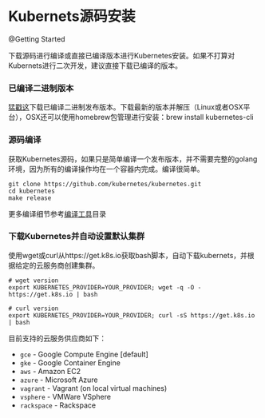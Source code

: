 # Kubernets源码安装

@Getting Started



下载源码进行编译或直接已编译版本进行Kubernetes安装。如果不打算对Kubernets进行二次开发，建议直接下载已编译的版本。



### 已编译二进制版本

[猛戳这](https://github.com/kubernetes/kubernetes/releases)下载已编译二进制发布版本。下载最新的版本并解压（Linux或者OSX平台），OSX还可以使用homebrew包管理进行安装：brew install kubernetes-cli



### 源码编译

获取Kubernetes源码，如果只是简单编译一个发布版本，并不需要完整的golang环境，因为所有的编译操作均在一个容器内完成。编译很简单。

```shell
git clone https://github.com/kubernetes/kubernetes.git
cd kubernetes
make release
```

更多编译细节参考[编译工具](http://releases.k8s.io/master/build-tools/)目录



### 下载Kubernetes并自动设置默认集群

使用wget或curl从https://get.k8s.io获取bash脚本，自动下载kubernets，并根据给定的云服务商创建集群。

```shell
# wget version
export KUBERNETES_PROVIDER=YOUR_PROVIDER; wget -q -O - https://get.k8s.io | bash

# curl version
export KUBERNETES_PROVIDER=YOUR_PROVIDER; curl -sS https://get.k8s.io | bash
```

目前支持的云服务供应商如下：

* `gce` - Google Compute Engine [default]
* `gke` - Google Container Engine
* `aws` - Amazon EC2
* `azure` - Microsoft Azure
* `vagrant` - Vagrant (on local virtual machines)
* `vsphere` - VMWare VSphere
* `rackspace` - Rackspace